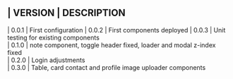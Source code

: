 | VERSION | DESCRIPTION
------------------------
| 0.0.1   | First configuration 
| 0.0.2   | First components deployed
| 0.0.3   | Unit testing for existing components   
| 0.1.0   | note component, toggle header fixed, loader and modal z-index fixed   
| 0.2.0   | Login adjustments   
| 0.3.0   | Table, card contact and profile image uploader components   